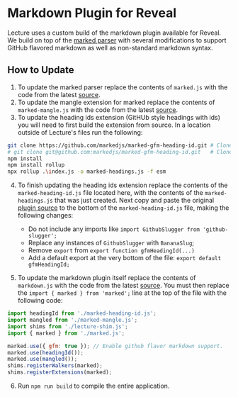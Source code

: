 # Markdown Plugin for Reveal

Lecture uses a custom build of the markdown plugin available for Reveal. We build on top of the [marked parser](https://github.com/markedjs/marked) with several modifications to support GitHub flavored markdown as well as non-standard markdown syntax.

## How to Update

1. To update the marked parser replace the contents of `marked.js` with the code from the latest [source](https://github.com/markedjs/marked/blob/master/lib/marked.esm.js).
2. To update the mangle extension for marked replace the contents of `marked-mangle.js` with the code from the latest [source](https://github.com/markedjs/marked-mangle/blob/main/src/index.js).
3. To update the heading ids extension (GitHUb style headings with ids) you will need to first build the extension from source. In a location outside of Lecture's files run the following:

```bash
git clone https://github.com/markedjs/marked-gfm-heading-id.git # Clone via https
# git clone git@github.com:markedjs/marked-gfm-heading-id.git   # Clone via ssh
npm install
npm install rollup
npx rollup .\index.js -o marked-headings.js -f esm
```

4. To finish updating the heading ids extension replace the contents of the `marked-heading-id.js` file located here, with the contents of the `marked-headings.js` that was just created. Next copy and paste the original [plugin source](https://github.com/markedjs/marked-gfm-heading-id/blob/main/src/index.js) to the bottom of the `marked-heading-id.js` file, making the following changes:

    - Do not include any imports like `import GithubSlugger from 'github-slugger';`
    - Replace any instances of `GithubSlugger` with `BananaSlug`;
    - Remove `export` from `export function gfmHeadingId(...)`
    - Add a default export at the very bottom of the file: `export default gfmHeadingId;`

5. To update the markdown plugin itself replace the contents of `markdown.js` with the code from the latest [source](https://github.com/hakimel/reveal.js/blob/master/plugin/markdown/plugin.js). You must then replace the `import { marked } from 'marked';` line at the top of the file with the following code:

```javascript
import headingId from './marked-heading-id.js';
import mangled from './marked-mangle.js';
import shims from './lecture-shim.js';
import { marked } from './marked.js';

marked.use({ gfm: true }); // Enable github flavor markdown support.
marked.use(headingId());
marked.use(mangled());
shims.registerWalkers(marked);
shims.registerExtensions(marked);
```

6. Run `npm run build` to compile the entire application.